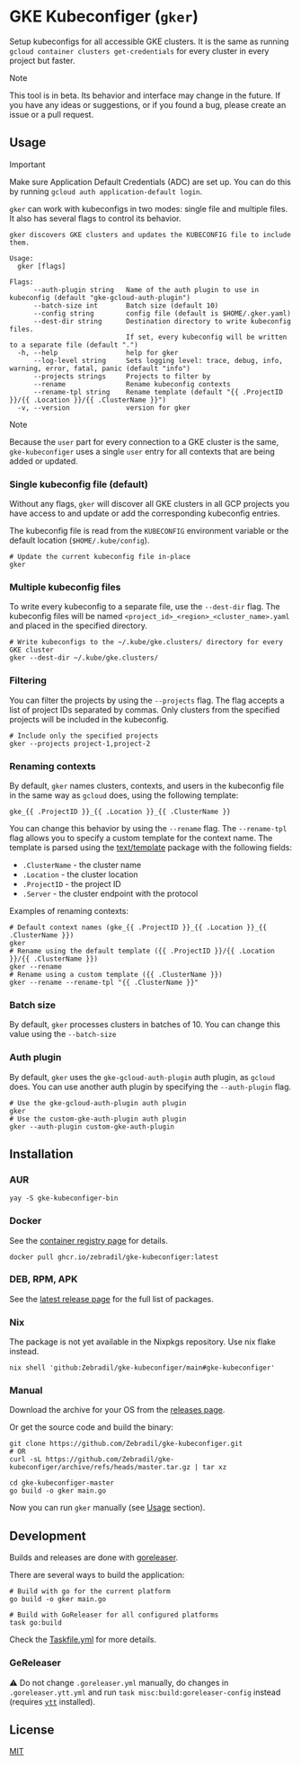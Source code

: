 # GKE Kubeconfiger (`gker`)

Setup kubeconfigs for all accessible GKE clusters. It is the same as running `gcloud container clusters get-credentials`
for every cluster in every project but faster.

> [!NOTE]  
> This tool is in beta. Its behavior and interface may change in the future.
> If you have any ideas or suggestions, or if you found a bug, please create an issue or a pull request.

## Usage

> [!IMPORTANT]  
> Make sure Application Default Credentials (ADC) are set up. You can do this by running `gcloud auth application-default login`.

`gker` can work with kubeconfigs in two modes: single file and multiple files. It also has several flags to
control its behavior.

```
gker discovers GKE clusters and updates the KUBECONFIG file to include them.

Usage:
  gker [flags]

Flags:
      --auth-plugin string   Name of the auth plugin to use in kubeconfig (default "gke-gcloud-auth-plugin")
      --batch-size int       Batch size (default 10)
      --config string        config file (default is $HOME/.gker.yaml)
      --dest-dir string      Destination directory to write kubeconfig files.
                             If set, every kubeconfig will be written to a separate file (default ".")
  -h, --help                 help for gker
      --log-level string     Sets logging level: trace, debug, info, warning, error, fatal, panic (default "info")
      --projects strings     Projects to filter by
      --rename               Rename kubeconfig contexts
      --rename-tpl string    Rename template (default "{{ .ProjectID }}/{{ .Location }}/{{ .ClusterName }}")
  -v, --version              version for gker
```

> [!NOTE]  
> Because the `user` part for every connection to a GKE cluster is the same, `gke-kubeconfiger` uses a single `user`
> entry for all contexts that are being added or updated.

### Single kubeconfig file (default)

Without any flags, `gker` will discover all GKE clusters in all GCP projects you have access to and update
or add the corresponding kubeconfig entries.

The kubeconfig file is read from the `KUBECONFIG` environment variable or the default location (`$HOME/.kube/config`).

```shell
# Update the current kubeconfig file in-place
gker
```

### Multiple kubeconfig files

To write every kubeconfig to a separate file, use the `--dest-dir` flag. The kubeconfig files will be named
`<project_id>_<region>_<cluster_name>.yaml` and placed in the specified directory.

```shell
# Write kubeconfigs to the ~/.kube/gke.clusters/ directory for every GKE cluster
gker --dest-dir ~/.kube/gke.clusters/
```

### Filtering

You can filter the projects by using the `--projects` flag. The flag accepts a list of project IDs separated by commas.
Only clusters from the specified projects will be included in the kubeconfig.

```shell
# Include only the specified projects
gker --projects project-1,project-2
```

### Renaming contexts

By default, `gker` names clusters, contexts, and users in the kubeconfig file in the same way as `gcloud`
does, using the following template:

```
gke_{{ .ProjectID }}_{{ .Location }}_{{ .ClusterName }}
```

You can change this behavior by using the `--rename` flag. The `--rename-tpl` flag allows you to specify a custom
template for the context name. The template is parsed using the [text/template](https://pkg.go.dev/text/template)
package with the following fields:

- `.ClusterName` - the cluster name
- `.Location` - the cluster location
- `.ProjectID` - the project ID
- `.Server` - the cluster endpoint with the protocol

Examples of renaming contexts:

```shell
# Default context names (gke_{{ .ProjectID }}_{{ .Location }}_{{ .ClusterName }})
gker
# Rename using the default template ({{ .ProjectID }}/{{ .Location }}/{{ .ClusterName }})
gker --rename
# Rename using a custom template ({{ .ClusterName }})
gker --rename --rename-tpl "{{ .ClusterName }}"
```

### Batch size

By default, `gker` processes clusters in batches of 10. You can change this value using the `--batch-size`

### Auth plugin

By default, `gker` uses the `gke-gcloud-auth-plugin` auth plugin, as `gcloud` does. You can use another auth
plugin by specifying the `--auth-plugin` flag.

```shell
# Use the gke-gcloud-auth-plugin auth plugin
gker
# Use the custom-gke-auth-plugin auth plugin
gker --auth-plugin custom-gke-auth-plugin
```

## Installation

### AUR

```shell
yay -S gke-kubeconfiger-bin
```

### Docker

See the [container registry page](https://github.com/Zebradil/gke-kubeconfiger/pkgs/container/gke-kubeconfiger) for
details.

```shell
docker pull ghcr.io/zebradil/gke-kubeconfiger:latest
```

### DEB, RPM, APK

See the [latest release page](https://github.com/Zebradil/gke-kubeconfiger/releases/latest) for the full list of
packages.

### Nix

The package is not yet available in the Nixpkgs repository. Use nix flake instead.

```shell
nix shell 'github:Zebradil/gke-kubeconfiger/main#gke-kubeconfiger'
```

### Manual

Download the archive for your OS from the [releases page](https://github.com/Zebradil/gke-kubeconfiger/releases).

Or get the source code and build the binary:

```shell
git clone https://github.com/Zebradil/gke-kubeconfiger.git
# OR
curl -sL https://github.com/Zebradil/gke-kubeconfiger/archive/refs/heads/master.tar.gz | tar xz

cd gke-kubeconfiger-master
go build -o gker main.go
```

Now you can run `gker` manually (see [Usage](#usage) section).

## Development

Builds and releases are done with [goreleaser](https://goreleaser.com/).

There are several ways to build the application:

```shell
# Build with go for the current platform
go build -o gker main.go

# Build with GoReleaser for all configured platforms
task go:build
```

Check the [Taskfile.yml](./Taskfile.yml) for more details.

### GeReleaser

:warning: Do not change `.goreleaser.yml` manually, do changes in `.goreleaser.ytt.yml` and run
`task misc:build:goreleaser-config` instead (requires [`ytt`](https://carvel.dev/ytt/) installed).

## License

[MIT](LICENSE)
